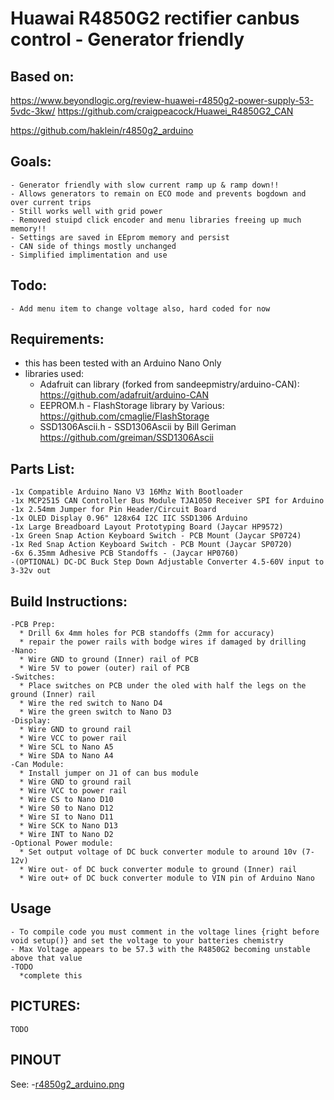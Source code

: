 # Huawai R4850G2 rectifier canbus control - Generator friendly

  ## Based on:

   https://www.beyondlogic.org/review-huawei-r4850g2-power-supply-53-5vdc-3kw/
   https://github.com/craigpeacock/Huawei_R4850G2_CAN

   https://github.com/haklein/r4850g2_arduino

  ## Goals:
    - Generator friendly with slow current ramp up & ramp down!!
    - Allows generators to remain on ECO mode and prevents bogdown and over current trips
    - Still works well with grid power
    - Removed stuipd click encoder and menu libraries freeing up much memory!!
    - Settings are saved in EEprom memory and persist
    - CAN side of things mostly unchanged
    - Simplified implimentation and use

  ## Todo:
    - Add menu item to change voltage also, hard coded for now 
  
  ## Requirements:
   - this has been tested with an Arduino Nano Only
   - libraries used:
      * Adafruit can library (forked from sandeepmistry/arduino-CAN):
        https://github.com/adafruit/arduino-CAN
      * EEPROM.h - FlashStorage library by Various:
        https://github.com/cmaglie/FlashStorage
      * SSD1306Ascii.h - SSD1306Ascii by Bill Geriman
         https://github.com/greiman/SSD1306Ascii
  ## Parts List:
    
    -1x Compatible Arduino Nano V3 16Mhz With Bootloader
    -1x MCP2515 CAN Controller Bus Module TJA1050 Receiver SPI for Arduino
    -1x 2.54mm Jumper for Pin Header/Circuit Board 
    -1x OLED Display 0.96" 128x64 I2C IIC SSD1306 Arduino 
    -1x Large Breadboard Layout Prototyping Board (Jaycar HP9572)
    -1x Green Snap Action Keyboard Switch - PCB Mount (Jaycar SP0724)
    -1x Red Snap Action Keyboard Switch - PCB Mount (Jaycar SP0720)
    -6x 6.35mm Adhesive PCB Standoffs - (Jaycar HP0760)
    -(OPTIONAL) DC-DC Buck Step Down Adjustable Converter 4.5-60V input to 3-32v out

  ## Build Instructions:
    -PCB Prep:
      * Drill 6x 4mm holes for PCB standoffs (2mm for accuracy)
      * repair the power rails with bodge wires if damaged by drilling
    -Nano:
      * Wire GND to ground (Inner) rail of PCB 
      * Wire 5V to power (outer) rail of PCB 
    -Switches:
      * Place switches on PCB under the oled with half the legs on the ground (Inner) rail
      * Wire the red switch to Nano D4
      * Wire the green switch to Nano D3
    -Display:
      * Wire GND to ground rail
      * Wire VCC to power rail
      * Wire SCL to Nano A5
      * Wire SDA to Nano A4
    -Can Module:
      * Install jumper on J1 of can bus module
      * Wire GND to ground rail
      * Wire VCC to power rail
      * Wire CS to Nano D10
      * Wire S0 to Nano D12
      * Wire SI to Nano D11
      * Wire SCK to Nano D13
      * Wire INT to Nano D2
    -Optional Power module:
      * Set output voltage of DC buck converter module to around 10v (7-12v)
      * Wire out- of DC buck converter module to ground (Inner) rail
      * Wire out+ of DC buck converter module to VIN pin of Arduino Nano 


  ## Usage
    - To compile code you must comment in the voltage lines {right before void setup()} and set the voltage to your batteries chemistry
    - Max Voltage appears to be 57.3 with the R4850G2 becoming unstable above that value
    -TODO
      *complete this

      
  ## PICTURES:
    TODO


  ## PINOUT
  See:
  -[r4850g2_arduino.png](https://github.com/bbobkins/r4850g2_arduino/blob/main/r4850g2_arduino.png)
